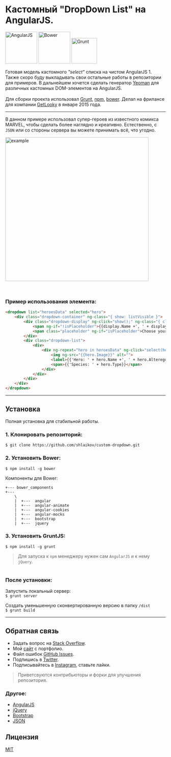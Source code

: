 # Кастомный **"DropDown List"** на **AngularJS**.

<img src="https://avatars0.githubusercontent.com/u/139426?v=3&s=400" width="100px" title="AngularJS"/>
<img src="https://bower.io/img/bower-logo.svg" width="100px" title="Bower"/>
<img src="http://gruntjs.com/img/grunt-logo.svg" width="80px" title="Grunt"/>



Готовая модель кастомного *"select"* списка на чистом AngularJS 1.
Также скоро буду выкладывать свои остальные работы в репозитории для примеров. В дальнейшем хочется сделать генератор [Yeoman](http://yeoman.io/) для различных кастомных DOM-элементов на AngularJS.<br><br>
Для сборки проекта использовал [Grunt](http://gruntjs.com/), [npm](https://www.npmjs.com/), [bower](https://bower.io/). Делал на фрилансе для компании [GetLooky](http://getlooky.ru) в январе 2015 года.


---

В данном примере использовал супер-героев из известного комикса MARVEL, чтобы
сделать более наглядно и креативно. Естественно, с `JSON` или со стороны сервера вы можете принимать всё, что угодно.<br>
<p align="left">
    <img src="app/custom_dropdown.gif" width="450px" title="example" />
</p>
<br>

### Пример использования элемента:
~~~html
<dropdown list="heroesData" selected="hero">
    <div class="dropdown-container" ng-class="{ show: listVisible }">
        <div class="dropdown-display" ng-click="show();" ng-class="{ clicked: listVisible }">
            <span ng-if="!isPlaceholder">{{display.Name +', ' + display.Alterego}}</span>
            <span class="placeholder" ng-if="isPlaceholder">Choose your hero...</span><i id="dropdown-icon" class="fa fa-angle-down"></i>
        </div>
        <div class="dropdown-list">
            <div>
                <div ng-repeat="hero in heroesData" ng-click="select(hero)" ng-class="{selected: isSelected(hero)}">
                    <img ng-src="{{hero.Image}}" alt="">
                    <label>{{'Hero: ' + hero.Name +', ' + hero.Alterego}}</label>
                    <span>{{'Species: ' + hero.Type}}</span>
                </div>
            </div>
        </div>
    </div>
</dropdown>
~~~
---


## Установка
Полная установка для стабильной работы.

### 1. Клонировать репозиторий:
`$ git clone https://github.com/shlaikov/custom-dropdown.git`

### 2. Установить Bower:
`$ npm install -g bower`

Компоненты для Bower:<br>
~~~
+--- bower_components
+---
    \
    |  +---  angular
    |  +---  angular-animate
    |  +---  angular-cookies
    |  +---  angular-mocks
    |  +---  bootstrap
    |  +---  jquery
~~~

### 3. Установить GruntJS:
`$ npm install -g grunt`

> Для запуска к `npm` менеджеру нужен сам `AngularJS` и к нему `jQuery`.

#
### После установки:

Запустить локальный сервер: <br>
`$ grunt server`

Создать уменьшенную сконвертированную версию в папку `/dist` <br>
`$ grunt build`

---

## Обратная связь

* Задать вопрос на [Stack Overflow](http://stackoverflow.com/questions/tagged/AngularJS).
* Мой [сайт](http://shlaikov.github.io/) с портфолио.
* Файл ошибок [GitHub Issues](https://github.com/shlaikov/custom_dropdown/issues).
* Подпишись в [Twitter](https://twitter.com/Shlaikov_Alexey).
* Подписывайтесь в [Instagram](https://www.instagram.com/alexey_shlaikov), ставьте лайки.

> Приветсвуются контрибьюторы и форки для улучшения репозитория.

### Другое:
- [AngularJS](https://angularjs.org/)
- [jQuery](http://jquery.com/)
- [Bootstrap](http://getbootstrap.com/)
- [JSON](http://www.json.org/)

## Лицензия
[MIT](LICENSE)
